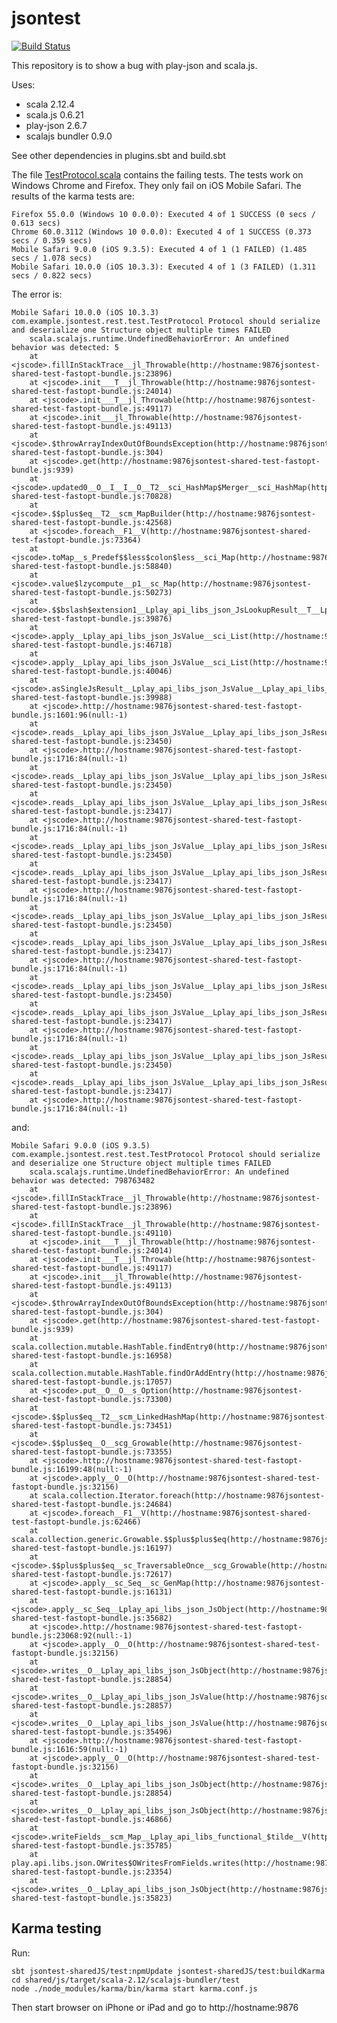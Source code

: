 # jsontest

[![Build Status](https://travis-ci.org/js75gh46s/jsontest.svg?branch=master)](https://travis-ci.org/js75gh46s/jsontest)

This repository is to show a bug with play-json and scala.js.

Uses:
- scala 2.12.4
- scala.js 0.6.21
- play-json 2.6.7
- scalajs bundler 0.9.0

See other dependencies in plugins.sbt and build.sbt

The file [TestProtocol.scala](shared/shared/src/test/scala/com/example/jsontest/rest/test/TestProtocol.scala) contains the failing tests.  The tests work on Windows Chrome and Firefox.  They only fail on iOS Mobile Safari.  The results of the karma tests are:

    Firefox 55.0.0 (Windows 10 0.0.0): Executed 4 of 1 SUCCESS (0 secs / 0.613 secs)
    Chrome 60.0.3112 (Windows 10 0.0.0): Executed 4 of 1 SUCCESS (0.373 secs / 0.359 secs)
    Mobile Safari 9.0.0 (iOS 9.3.5): Executed 4 of 1 (1 FAILED) (1.485 secs / 1.078 secs)
    Mobile Safari 10.0.0 (iOS 10.3.3): Executed 4 of 1 (3 FAILED) (1.311 secs / 0.822 secs)

The error is:

    Mobile Safari 10.0.0 (iOS 10.3.3) com.example.jsontest.rest.test.TestProtocol Protocol should serialize and deserialize one Structure object multiple times FAILED
        scala.scalajs.runtime.UndefinedBehaviorError: An undefined behavior was detected: 5
        at <jscode>.fillInStackTrace__jl_Throwable(http://hostname:9876jsontest-shared-test-fastopt-bundle.js:23896)
        at <jscode>.init___T__jl_Throwable(http://hostname:9876jsontest-shared-test-fastopt-bundle.js:24014)
        at <jscode>.init___T__jl_Throwable(http://hostname:9876jsontest-shared-test-fastopt-bundle.js:49117)
        at <jscode>.init___jl_Throwable(http://hostname:9876jsontest-shared-test-fastopt-bundle.js:49113)
        at <jscode>.$throwArrayIndexOutOfBoundsException(http://hostname:9876jsontest-shared-test-fastopt-bundle.js:304)
        at <jscode>.get(http://hostname:9876jsontest-shared-test-fastopt-bundle.js:939)
        at <jscode>.updated0__O__I__I__O__T2__sci_HashMap$Merger__sci_HashMap(http://hostname:9876jsontest-shared-test-fastopt-bundle.js:70828)
        at <jscode>.$$plus$eq__T2__scm_MapBuilder(http://hostname:9876jsontest-shared-test-fastopt-bundle.js:42568)
        at <jscode>.foreach__F1__V(http://hostname:9876jsontest-shared-test-fastopt-bundle.js:73364)
        at <jscode>.toMap__s_Predef$$less$colon$less__sci_Map(http://hostname:9876jsontest-shared-test-fastopt-bundle.js:58840)
        at <jscode>.value$lzycompute__p1__sc_Map(http://hostname:9876jsontest-shared-test-fastopt-bundle.js:50273)
        at <jscode>.$$bslash$extension1__Lplay_api_libs_json_JsLookupResult__T__Lplay_api_libs_json_JsLookupResult(http://hostname:9876jsontest-shared-test-fastopt-bundle.js:39876)
        at <jscode>.apply__Lplay_api_libs_json_JsValue__sci_List(http://hostname:9876jsontest-shared-test-fastopt-bundle.js:46718)
        at <jscode>.apply__Lplay_api_libs_json_JsValue__sci_List(http://hostname:9876jsontest-shared-test-fastopt-bundle.js:40046)
        at <jscode>.asSingleJsResult__Lplay_api_libs_json_JsValue__Lplay_api_libs_json_JsResult(http://hostname:9876jsontest-shared-test-fastopt-bundle.js:39988)
        at <jscode>.http://hostname:9876jsontest-shared-test-fastopt-bundle.js:1601:96(null:-1)
        at <jscode>.reads__Lplay_api_libs_json_JsValue__Lplay_api_libs_json_JsResult(http://hostname:9876jsontest-shared-test-fastopt-bundle.js:23450)
        at <jscode>.http://hostname:9876jsontest-shared-test-fastopt-bundle.js:1716:84(null:-1)
        at <jscode>.reads__Lplay_api_libs_json_JsValue__Lplay_api_libs_json_JsResult(http://hostname:9876jsontest-shared-test-fastopt-bundle.js:23450)
        at <jscode>.reads__Lplay_api_libs_json_JsValue__Lplay_api_libs_json_JsResult(http://hostname:9876jsontest-shared-test-fastopt-bundle.js:23417)
        at <jscode>.http://hostname:9876jsontest-shared-test-fastopt-bundle.js:1716:84(null:-1)
        at <jscode>.reads__Lplay_api_libs_json_JsValue__Lplay_api_libs_json_JsResult(http://hostname:9876jsontest-shared-test-fastopt-bundle.js:23450)
        at <jscode>.reads__Lplay_api_libs_json_JsValue__Lplay_api_libs_json_JsResult(http://hostname:9876jsontest-shared-test-fastopt-bundle.js:23417)
        at <jscode>.http://hostname:9876jsontest-shared-test-fastopt-bundle.js:1716:84(null:-1)
        at <jscode>.reads__Lplay_api_libs_json_JsValue__Lplay_api_libs_json_JsResult(http://hostname:9876jsontest-shared-test-fastopt-bundle.js:23450)
        at <jscode>.reads__Lplay_api_libs_json_JsValue__Lplay_api_libs_json_JsResult(http://hostname:9876jsontest-shared-test-fastopt-bundle.js:23417)
        at <jscode>.http://hostname:9876jsontest-shared-test-fastopt-bundle.js:1716:84(null:-1)
        at <jscode>.reads__Lplay_api_libs_json_JsValue__Lplay_api_libs_json_JsResult(http://hostname:9876jsontest-shared-test-fastopt-bundle.js:23450)
        at <jscode>.reads__Lplay_api_libs_json_JsValue__Lplay_api_libs_json_JsResult(http://hostname:9876jsontest-shared-test-fastopt-bundle.js:23417)
        at <jscode>.http://hostname:9876jsontest-shared-test-fastopt-bundle.js:1716:84(null:-1)
        at <jscode>.reads__Lplay_api_libs_json_JsValue__Lplay_api_libs_json_JsResult(http://hostname:9876jsontest-shared-test-fastopt-bundle.js:23450)
        at <jscode>.reads__Lplay_api_libs_json_JsValue__Lplay_api_libs_json_JsResult(http://hostname:9876jsontest-shared-test-fastopt-bundle.js:23417)
        at <jscode>.http://hostname:9876jsontest-shared-test-fastopt-bundle.js:1716:84(null:-1)
        
and:

    Mobile Safari 9.0.0 (iOS 9.3.5) com.example.jsontest.rest.test.TestProtocol Protocol should serialize and deserialize one Structure object multiple times FAILED
        scala.scalajs.runtime.UndefinedBehaviorError: An undefined behavior was detected: 798763482
        at <jscode>.fillInStackTrace__jl_Throwable(http://hostname:9876jsontest-shared-test-fastopt-bundle.js:23896)        
        at <jscode>.fillInStackTrace__jl_Throwable(http://hostname:9876jsontest-shared-test-fastopt-bundle.js:49110)        
        at <jscode>.init___T__jl_Throwable(http://hostname:9876jsontest-shared-test-fastopt-bundle.js:24014)
        at <jscode>.init___T__jl_Throwable(http://hostname:9876jsontest-shared-test-fastopt-bundle.js:49117)
        at <jscode>.init___jl_Throwable(http://hostname:9876jsontest-shared-test-fastopt-bundle.js:49113)
        at <jscode>.$throwArrayIndexOutOfBoundsException(http://hostname:9876jsontest-shared-test-fastopt-bundle.js:304)
        at <jscode>.get(http://hostname:9876jsontest-shared-test-fastopt-bundle.js:939)
        at scala.collection.mutable.HashTable.findEntry0(http://hostname:9876jsontest-shared-test-fastopt-bundle.js:16958)
        at scala.collection.mutable.HashTable.findOrAddEntry(http://hostname:9876jsontest-shared-test-fastopt-bundle.js:17057)
        at <jscode>.put__O__O__s_Option(http://hostname:9876jsontest-shared-test-fastopt-bundle.js:73300)
        at <jscode>.$$plus$eq__T2__scm_LinkedHashMap(http://hostname:9876jsontest-shared-test-fastopt-bundle.js:73451)
        at <jscode>.$$plus$eq__O__scg_Growable(http://hostname:9876jsontest-shared-test-fastopt-bundle.js:73355)
        at <jscode>.http://hostname:9876jsontest-shared-test-fastopt-bundle.js:16199:48(null:-1)
        at <jscode>.apply__O__O(http://hostname:9876jsontest-shared-test-fastopt-bundle.js:32156)
        at scala.collection.Iterator.foreach(http://hostname:9876jsontest-shared-test-fastopt-bundle.js:24684)
        at <jscode>.foreach__F1__V(http://hostname:9876jsontest-shared-test-fastopt-bundle.js:62466)
        at scala.collection.generic.Growable.$$plus$plus$eq(http://hostname:9876jsontest-shared-test-fastopt-bundle.js:16197)
        at <jscode>.$$plus$plus$eq__sc_TraversableOnce__scg_Growable(http://hostname:9876jsontest-shared-test-fastopt-bundle.js:72617)
        at <jscode>.apply__sc_Seq__sc_GenMap(http://hostname:9876jsontest-shared-test-fastopt-bundle.js:16131)
        at <jscode>.apply__sc_Seq__Lplay_api_libs_json_JsObject(http://hostname:9876jsontest-shared-test-fastopt-bundle.js:35682)
        at <jscode>.http://hostname:9876jsontest-shared-test-fastopt-bundle.js:23068:92(null:-1)
        at <jscode>.apply__O__O(http://hostname:9876jsontest-shared-test-fastopt-bundle.js:32156)
        at <jscode>.writes__O__Lplay_api_libs_json_JsObject(http://hostname:9876jsontest-shared-test-fastopt-bundle.js:28854)
        at <jscode>.writes__O__Lplay_api_libs_json_JsValue(http://hostname:9876jsontest-shared-test-fastopt-bundle.js:28857)
        at <jscode>.writes__O__Lplay_api_libs_json_JsValue(http://hostname:9876jsontest-shared-test-fastopt-bundle.js:35496)
        at <jscode>.http://hostname:9876jsontest-shared-test-fastopt-bundle.js:1616:59(null:-1)
        at <jscode>.apply__O__O(http://hostname:9876jsontest-shared-test-fastopt-bundle.js:32156)
        at <jscode>.writes__O__Lplay_api_libs_json_JsObject(http://hostname:9876jsontest-shared-test-fastopt-bundle.js:28854)
        at <jscode>.writes__O__Lplay_api_libs_json_JsObject(http://hostname:9876jsontest-shared-test-fastopt-bundle.js:46866)
        at <jscode>.writeFields__scm_Map__Lplay_api_libs_functional_$tilde__V(http://hostname:9876jsontest-shared-test-fastopt-bundle.js:35785)
        at play.api.libs.json.OWrites$OWritesFromFields.writes(http://hostname:9876jsontest-shared-test-fastopt-bundle.js:23354)
        at <jscode>.writes__O__Lplay_api_libs_json_JsObject(http://hostname:9876jsontest-shared-test-fastopt-bundle.js:35823)

## Karma testing

Run:

    sbt jsontest-sharedJS/test:npmUpdate jsontest-sharedJS/test:buildKarma
    cd shared/js/target/scala-2.12/scalajs-bundler/test
    node ./node_modules/karma/bin/karma start karma.conf.js

Then start browser on iPhone or iPad and go to http://hostname:9876
